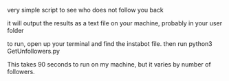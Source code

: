 very simple script to see who does not follow you back

it will output the results as a text file on your machine, probably in your user folder 

to run, open up your terminal and find the instabot file.
then run python3 GetUnfollowers.py 

This takes 90 seconds to run on my machine, but it varies by number of followers. 
